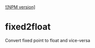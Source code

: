 [![NPM version]](https://www.npmjs.com/package/fixed2float)

# fixed2float
Convert fixed point to float and vice-versa
